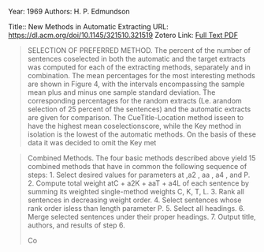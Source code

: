 Year: 1969
Authors: H. P. Edmundson


Title:: New Methods in Automatic Extracting
URL: https://dl.acm.org/doi/10.1145/321510.321519
Zotero Link: [Full Text PDF](zotero://select/library/items/DWGE2AQ5)




> SELECTION OF PREFERRED METHOD. The percent of the number of sentences coselected in both the automatic and the target extracts was computed for each of the extracting methods, separately and in combination. The mean percentages for the most interesting methods are shown in Figure 4, with the intervals encompassing the sample mean plus and minus one sample standard deviation. The corresponding percentages for the random extracts (Le. arandom selection of 25 percent of the sentences) and the automatic extracts are given for comparison. The CueTitle-Location method isseen to have the highest mean coselectionscore, while the Key method in isolation is the lowest of the automatic methods. On the basis of these data it was decided to omit the Key met
> 
> 


> 


> Combined Methods. The four basic methods described above yield 15 combined methods that have in common the following sequence of steps: 1. Select desired values for parameters at ,a2 , aa , a4 , and P. 2. Compute total weight atC + a2K + aaT + a4L of each sentence by summing its weighted single-method weights C, K, T, L. 3. Rank all sentences in decreasing weight order. 4. Select sentences whose rank order isless than length parameter P. 5. Select all headings. 6. Merge selected sentences under their proper headings. 7. Output title, authors, and results of step 6.
> 
> 
> Co


